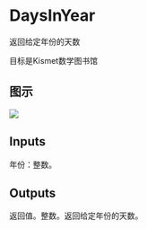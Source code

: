 # DaysInYear

返回给定年份的天数

目标是Kismet数学图书馆

## 图示

![]($-20221218-19490661.png)

## Inputs

年份：整数。  

## Outputs

返回值。整数。返回给定年份的天数。
